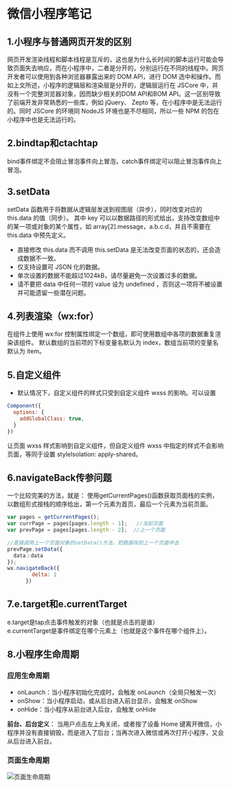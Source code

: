 # 微信小程序笔记


## 1.小程序与普通网页开发的区别
​网页开发渲染线程和脚本线程是互斥的，这也是为什么长时间的脚本运行可能会导致页面失去响应，而在小程序中，二者是分开的，分别运行在不同的线程中。网页开发者可以使用到各种浏览器暴露出来的 DOM API，进行 DOM 选中和操作。而如上文所述，小程序的逻辑层和渲染层是分开的，逻辑层运行在 JSCore 中，并没有一个完整浏览器对象，因而缺少相关的DOM API和BOM API。这一区别导致了前端开发非常熟悉的一些库，例如 jQuery、 Zepto 等，在小程序中是无法运行的。同时 JSCore 的环境同 NodeJS 环境也是不尽相同，所以一些 NPM 的包在小程序中也是无法运行的。

## 2.bindtap和ctachtap
bind事件绑定不会阻止冒泡事件向上冒泡，catch事件绑定可以阻止冒泡事件向上冒泡。

## 3.setData
setData 函数用于将数据从逻辑层发送到视图层（异步），同时改变对应的 this.data 的值（同步）。
其中 key 可以以数据路径的形式给出，支持改变数组中的某一项或对象的某个属性，如 array[2].message，a.b.c.d，并且不需要在 this.data 中预先定义。
- 直接修改 this.data 而不调用 this.setData 是无法改变页面的状态的，还会造成数据不一致。
- 仅支持设置可 JSON 化的数据。
- 单次设置的数据不能超过1024kB，请尽量避免一次设置过多的数据。
- 请不要把 data 中任何一项的 value 设为 undefined ，否则这一项将不被设置并可能遗留一些潜在问题。

## 4.列表渲染（wx:for）
在组件上使用 wx:for 控制属性绑定一个数组，即可使用数组中各项的数据重复渲染该组件。
默认数组的当前项的下标变量名默认为 index，数组当前项的变量名默认为 item。

## 5.自定义组件
- 默认情况下，自定义组件的样式只受到自定义组件 wxss 的影响。可以设置
```js
Component({
  options: {
    addGlobalClass: true,
  }
})
```
让页面 wxss 样式影响到自定义组件，但自定义组件 wxss 中指定的样式不会影响页面，等同于设置 styleIsolation: apply-shared。

## 6.navigateBack传参问题
一个比较完美的方法，就是：
使用getCurrentPages()函数获取页面栈的实例，以数组形式按栈的顺序给出，第一个元素为首页，最后一个元素为当前页面。
```js
var pages = getCurrentPages();
var currPage = pages[pages.length - 1];   //当前页面
var prevPage = pages[pages.length - 2];  //上一个页面
 
//直接调用上一个页面对象的setData()方法，把数据存到上一个页面中去
prevPage.setData({
  data：data
});
wx.navigateBack({
        delta: 1
      })
```

## 7.e.target和e.currentTarget
e.target是tap点击事件触发的对象（也就是点击的是谁）<br>
e.currentTarget是事件绑定在哪个元素上（也就是这个事件在哪个组件上）。<br>

## 8.小程序生命周期

### 应用生命周期
- onLaunch：当小程序初始化完成时，会触发 onLaunch（全局只触发一次）
- onShow：当小程序启动，或从后台进入前台显示，会触发 onShow
- onHide：当小程序从前台进入后台，会触发 onHide

**前台、后台定义**： 当用户点击左上角关闭，或者按了设备 Home 键离开微信，小程序并没有直接销毁，而是进入了后台；当再次进入微信或再次打开小程序，又会从后台进入前台。<br>

### 页面生命周期

![页面生命周期](https://res.wx.qq.com/wxdoc/dist/assets/img/page-lifecycle.2e646c86.png)




